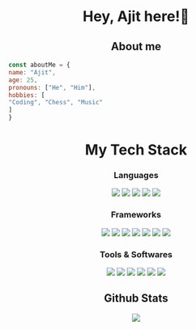 <h1 align="center">Hey, Ajit here!👋</h1>
<h2 align="center">About me</h2>

```js
const aboutMe = {
name: "Ajit",
age: 25,
pronouns: ["He", "Him"],
hobbies: [
"Coding", "Chess", "Music"
]
}
```
<h1 align="center">My Tech Stack </></h1>
<div align="center" style="margin-top: 10px">
<h3>Languages</h3>
 <img src="https://img.shields.io/badge/-HTML 5-orange?style=for-the-badge&labelColor=orange&logo=html5&logoColor=white"> <img src="https://img.shields.io/badge/-css 3-blue?style=for-the-badge&labelColor=blue&logo=css3&logoColor=white"> <img src="https://img.shields.io/badge/-Javascript-F0DB4F?style=for-the-badge&labelColor=F0DB4F&logo=javascript&logoColor=black">  <img src="https://img.shields.io/badge/-TypeScript-007ACC?style=for-the-badge&labelColor=007ACC&logo=typescript&logoColor=white"> <img src="https://img.shields.io/badge/Java-F0DB4F?style=for-the-badge&logo=Java&labelColor=0769AD"> <br> 
<h3>Frameworks</h3>
 <img src="https://img.shields.io/badge/-React-black?style=for-the-badge&labelColor=black&logo=React&logoColor=blue" > <img src="https://img.shields.io/badge/Express.js-404D59?style=for-the-badge"> <img src="https://img.shields.io/badge/Next.js-black?style=for-the-badge&labelColor=black&logo=nextdotjs&logoColor=white"> <img src="https://img.shields.io/badge/Vite-646CFF?style=for-the-badge&logo=vite&logoColor=white">  <img src="https://img.shields.io/badge/TailwindCSS-38B2AC?style=for-the-badge&labelColor=38B2AC&logo=tailwindcss&logoColor=white"> <img src="https://img.shields.io/badge/Svelte-FF3E00?style=for-the-badge&labelColor=FF3E00&logo=svelte&logoColor=white"> <img src="https://img.shields.io/badge/jquery-0769AD?style=for-the-badge&labelColor=0769AD&logo=jquery&logoColor=white"> <br> 
<h3>Tools & Softwares</h3>
<img src="https://img.shields.io/badge/-vs code-2c2f33?style=for-the-badge&labelColor=2c2f33&logo=visualstudiocode&logoColor=blue"> <img src="https://img.shields.io/badge/-git-orange?style=for-the-badge&labelColor=orange&logo=git&logoColor=black"> <img src="https://img.shields.io/badge/-github-whitesmoke?style=for-the-badge&labelColor=whitesmoke&logo=github&logoColor=black"> <img src="https://img.shields.io/badge/-Node JS-darkgreen?style=for-the-badge&labelColor=darkgreen&logo=nodedotjs&logoColor=white"> <img src="https://img.shields.io/badge/Postman-FF6C37?style=for-the-badge&labelColor=FF6C37&logo=postman&logoColor=white"> <img src="https://img.shields.io/badge/MySQL-4479A1?style=for-the-badge&labelColor=4479A1&logo=mysql&logoColor=white"> <br> 
<h2>Github Stats</h2>
<img src="https://github-readme-stats.vercel.app/api?username=AjitGode&theme=dark">
